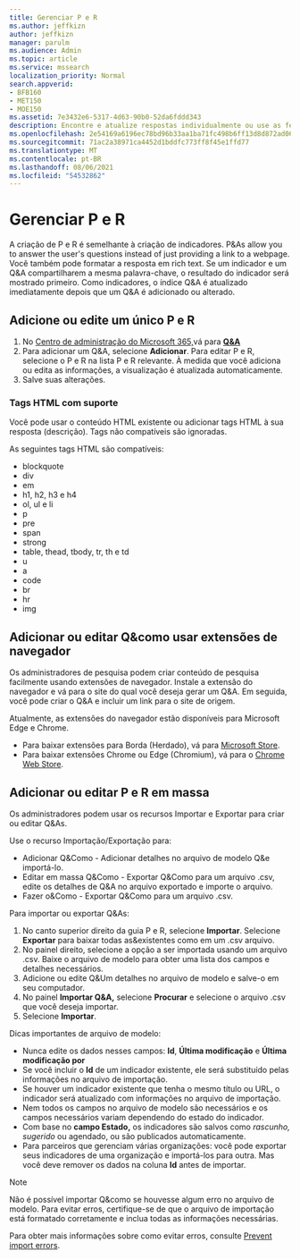 ```yaml
---
title: Gerenciar P e R
ms.author: jeffkizn
author: jeffkizn
manager: parulm
ms.audience: Admin
ms.topic: article
ms.service: mssearch
localization_priority: Normal
search.appverid:
- BFB160
- MET150
- MOE150
ms.assetid: 7e3432e6-5317-4d63-90b0-52da6fddd343
description: Encontre e atualize respostas individualmente ou use as ferramentas Pesquisa da Microsoft disponíveis para editar Q&como tudo de uma vez.
ms.openlocfilehash: 2e54169a6196ec78bd96b33aa1ba71fc498b6ff13d8d872ad06ca0db1d9fc2c0
ms.sourcegitcommit: 71ac2a38971ca4452d1bddfc773ff8f45e1ffd77
ms.translationtype: MT
ms.contentlocale: pt-BR
ms.lasthandoff: 08/06/2021
ms.locfileid: "54532862"
---
```

# <a name="manage-qas"></a>Gerenciar P e R

A criação de P e R é semelhante à criação de indicadores. P&As allow you to answer the user's questions instead of just providing a link to a webpage. Você também pode formatar a resposta em rich text. Se um indicador e um Q&A compartilharem a mesma palavra-chave, o resultado do indicador será mostrado primeiro. Como indicadores, o índice Q&A é atualizado imediatamente depois que um Q&A é adicionado ou alterado.

## <a name="add-or-edit-a-single-qa"></a>Adicione ou edite um único P e R

1. No [Centro de administração do Microsoft 365,](https://admin.microsoft.com)vá para [**Q&A**](https://admin.microsoft.com/Adminportal/Home#/MicrosoftSearch/qnas)
1. Para adicionar um Q&A, selecione **Adicionar**.
Para editar P e R, selecione o P e R na lista P e R relevante. À medida que você adiciona ou edita as informações, a visualização é atualizada automaticamente.
1. Salve suas alterações.

### <a name="supported-html-tags"></a>Tags HTML com suporte

Você pode usar o conteúdo HTML existente ou adicionar tags HTML à sua resposta (descrição). Tags não compatíveis são ignoradas.

As seguintes tags HTML são compatíveis:

- blockquote
- div
- em
- h1, h2, h3 e h4
- ol, ul e li
- p
- pre
- span
- strong
- table, thead, tbody, tr, th e td
- u
- a
- code
- br
- hr
- img

## <a name="add-or-edit-qas-using-browser-extensions"></a>Adicionar ou editar Q&como usar extensões de navegador

Os administradores de pesquisa podem criar conteúdo de pesquisa facilmente usando extensões de navegador. Instale a extensão do navegador e vá para o site do qual você deseja gerar um Q&A. Em seguida, você pode criar o Q&A e incluir um link para o site de origem.

Atualmente, as extensões do navegador estão disponíveis para Microsoft Edge e Chrome.

- Para baixar extensões para Borda (Herdado), vá para [Microsoft Store](https://www.microsoft.com/p/microsoft-search-content-creator/9nrqdbcbwq55?activetab=pivot:overviewtab).
- Para baixar extensões Chrome ou Edge (Chromium), vá para o [Chrome Web Store](https://chrome.google.com/webstore/detail/microsoft-search-content/nocnablpaoeecfmfnjoheefkogmleipm).

## <a name="bulk-add-or-edit-qas"></a>Adicionar ou editar P e R em massa

Os administradores podem usar os recursos Importar e Exportar para criar ou editar Q&As.

Use o recurso Importação/Exportação para:

- Adicionar Q&Como - Adicionar detalhes no arquivo de modelo Q&e importá-lo.
- Editar em massa Q&Como - Exportar Q&Como para um arquivo .csv, edite os detalhes de Q&A no arquivo exportado e importe o arquivo.
- Fazer o&Como - Exportar Q&Como para um arquivo .csv.

Para importar ou exportar Q&As:

1. No canto superior direito da guia P e R, selecione **Importar**.
Selecione **Exportar** para baixar todas as&existentes como em um .csv arquivo.
1. No painel direito, selecione a opção a ser importada usando um arquivo .csv. Baixe o arquivo de modelo para obter uma lista dos campos e detalhes necessários.
1. Adicione ou edite Q&Um detalhes no arquivo de modelo e salve-o em seu computador.
1. No painel **Importar Q&A,** selecione **Procurar** e selecione o arquivo .csv que você deseja importar.
1. Selecione **Importar**.

Dicas importantes de arquivo de modelo:

- Nunca edite os dados nesses campos: **Id**, **Última modificação** e **Última modificação por**
- Se você incluir o **Id** de um indicador existente, ele será substituído pelas informações no arquivo de importação.
- Se houver um indicador existente que tenha o mesmo título ou URL, o indicador será atualizado com informações no arquivo de importação.
- Nem todos os campos no arquivo de modelo são necessários e os campos necessários variam dependendo do estado do indicador.
- Com base no **campo Estado,** os indicadores são salvos como *rascunho,* *sugerido* ou agendado, ou são publicados automaticamente.
- Para parceiros que gerenciam várias organizações: você pode exportar seus indicadores de uma organização e importá-los para outra. Mas você deve remover os dados na coluna **Id** antes de importar.

> [!NOTE]
> Não é possível importar Q&como se houvesse algum erro no arquivo de modelo. Para evitar erros, certifique-se de que o arquivo de importação está formatado corretamente e inclua todas as informações necessárias.

Para obter mais informações sobre como evitar erros, consulte [Prevent import errors](manage-bookmarks.md#prevent-import-errors).
